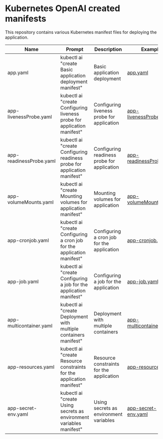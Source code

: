# Kubernetes OpenAI created manifests

This repository contains various Kubernetes manifest files for deploying the application.

| Name | Prompt | Description| Example |
|----------------------------|------------------------|------------------------------------------------------|---------------------------------------------------------------------------------------------------|
| app.yaml | kubectl ai "create Basic application deployment manifest" | Basic application deployment| [app.yaml](./yaml/app.yaml) |
| app-livenessProbe.yaml | kubectl ai "create Configuring liveness probe for application manifest" | Configuring liveness probe for application | [app-livenessProbe.yaml](./yaml/app-livenessProbe.yaml) |
| app-readinessProbe.yaml| kubectl ai "create Configuring readiness probe for application manifest" | Configuring readiness probe for application| [app-readinessProbe.yaml](./yaml/app-readinessProbe.yaml) |
| app-volumeMounts.yaml| kubectl ai "create Mounting volumes for application manifest" | Mounting volumes for application| [app-volumeMounts.yaml](./yaml/app-volumeMounts.yaml) |
| app-cronjob.yaml | kubectl ai "create Configuring a cron job for the application manifest" | Configuring a cron job for the application | [app-cronjob.yaml](./yaml/app-cronjob.yaml) |
| app-job.yaml | kubectl ai "create Configuring a job for the application manifest" | Configuring a job for the application| [app-job.yaml](./yaml/app-job.yaml) |
| app-multicontainer.yaml| kubectl ai "create Deployment with multiple containers manifest" | Deployment with multiple containers| [app-multicontainer.yaml](./yaml/app-multicontainer.yaml) |
| app-resources.yaml | kubectl ai "create Resource constraints for the application manifest" | Resource constraints for the application | [app-resources.yaml](./yaml/app-resources.yaml) |
| app-secret-env.yaml| kubectl ai "create Using secrets as environment variables manifest" | Using secrets as environment variables | [app-secret-env.yaml](./yaml/app-secret-env.yaml) |
